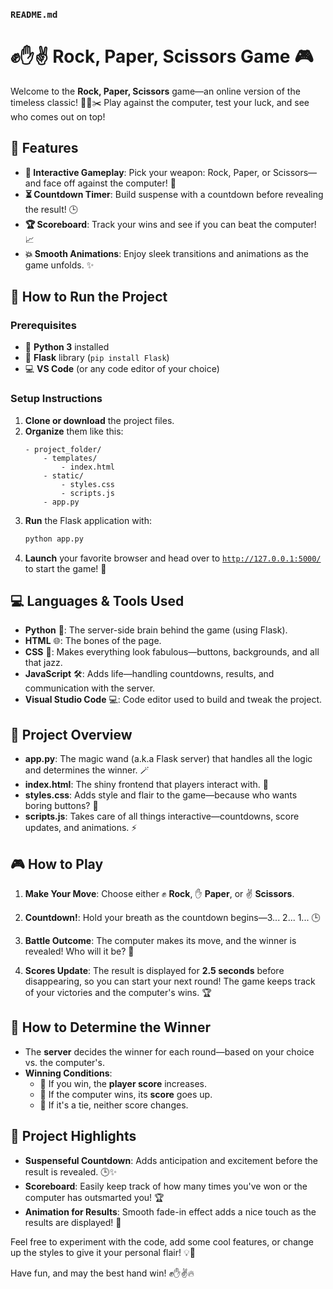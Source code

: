 
### `README.md`

# ✊✋✌️ Rock, Paper, Scissors Game 🎮

Welcome to the **Rock, Paper, Scissors** game—an online version of the timeless classic! 🗿📜✂️ Play against the computer, test your luck, and see who comes out on top! 

## 🌟 Features
- **🎲 Interactive Gameplay**: Pick your weapon: Rock, Paper, or Scissors—and face off against the computer! 🤖
- **⏳ Countdown Timer**: Build suspense with a countdown before revealing the result! 🕒
- **🏆 Scoreboard**: Track your wins and see if you can beat the computer! 📈
- **💥 Smooth Animations**: Enjoy sleek transitions and animations as the game unfolds. ✨

## 🚀 How to Run the Project

### Prerequisites
- 🐍 **Python 3** installed
- 🚀 **Flask** library (`pip install Flask`)
- 💻 **VS Code** (or any code editor of your choice)

### Setup Instructions
1. **Clone or download** the project files.
2. **Organize** them like this:
   ```
   - project_folder/
       - templates/
           - index.html
       - static/
           - styles.css
           - scripts.js
       - app.py
   ```
3. **Run** the Flask application with:
   ```sh
   python app.py
   ```
4. **Launch** your favorite browser and head over to [`http://127.0.0.1:5000/`](http://127.0.0.1:5000/) to start the game! 🚀

## 💻 Languages & Tools Used
- **Python** 🐍: The server-side brain behind the game (using Flask).
- **HTML** 🌐: The bones of the page.
- **CSS** 🎨: Makes everything look fabulous—buttons, backgrounds, and all that jazz.
- **JavaScript** 🛠️: Adds life—handling countdowns, results, and communication with the server.
- **Visual Studio Code** 💻: Code editor used to build and tweak the project.

## 📂 Project Overview
- **app.py**: The magic wand (a.k.a Flask server) that handles all the logic and determines the winner. 🪄
- **index.html**: The shiny frontend that players interact with. 🌟
- **styles.css**: Adds style and flair to the game—because who wants boring buttons? 🎨
- **scripts.js**: Takes care of all things interactive—countdowns, score updates, and animations. ⚡

## 🎮 How to Play
1. **Make Your Move**: Choose either ✊ **Rock**, ✋ **Paper**, or ✌️ **Scissors**.
2. **Countdown!**: Hold your breath as the countdown begins—3... 2... 1... 🕒
3. **Battle Outcome**: The computer makes its move, and the winner is revealed! Who will it be? 🤔

4. **Scores Update**: The result is displayed for **2.5 seconds** before disappearing, so you can start your next round! The game keeps track of your victories and the computer's wins. 🏆

## 🎯 How to Determine the Winner
- The **server** decides the winner for each round—based on your choice vs. the computer's.
- **Winning Conditions**:
  - 🏅 If you win, the **player score** increases.
  - 🤖 If the computer wins, its **score** goes up.
  - 🤝 If it's a tie, neither score changes.
  
## 📝 Project Highlights
- **Suspenseful Countdown**: Adds anticipation and excitement before the result is revealed. 🕒✨
- **Scoreboard**: Easily keep track of how many times you've won or the computer has outsmarted you! 🏆
- **Animation for Results**: Smooth fade-in effect adds a nice touch as the results are displayed! 💫

Feel free to experiment with the code, add some cool features, or change up the styles to give it your personal flair! 💡🎨 

Have fun, and may the best hand win! ✊✋✌️🔥